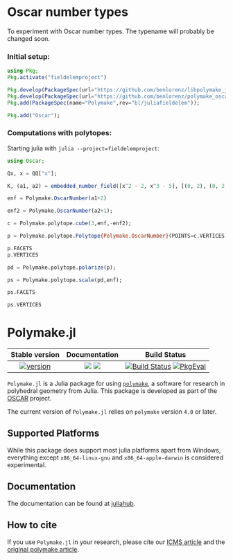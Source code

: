 # Oscar number types

To experiment with Oscar number types. The typename will probably be changed soon.

### Initial setup:

```julia
using Pkg;
Pkg.activate("fieldelemproject")

Pkg.develop(PackageSpec(url="https://github.com/benlorenz/libpolymake_julia_jll.jl"));
Pkg.develop(PackageSpec(url="https://github.com/benlorenz/polymake_oscarnumber_jll.jl"));
Pkg.add(PackageSpec(name="Polymake",rev="bl/juliafieldelem"));

Pkg.add("Oscar");
```

### Computations with polytopes:

Starting julia with `julia --project=fieldelemproject`:
```julia
using Oscar;

Qx, x = QQ["x"];

K, (a1, a2) = embedded_number_field([x^2 - 2, x^3 - 5], [(0, 2), (0, 2)]);

enf = Polymake.OscarNumber(a1+2)

enf2 = Polymake.OscarNumber(a2+1);

c = Polymake.polytope.cube(3,enf,-enf2);

p = Polymake.polytope.Polytope{Polymake.OscarNumber}(POINTS=c.VERTICES);

p.FACETS
p.VERTICES

pd = Polymake.polytope.polarize(p);

ps = Polymake.polytope.scale(pd,enf);

ps.FACETS

ps.VERTICES

```

# Polymake.jl


| **Stable version**    | **Documentation**   | **Build Status**    |
|:--------------:|:-------------------:|:-------------------:|
| [![version][ver-img]][ver-url] | [![][docs-stable-img]][docs-stable-url] [![][docs-dev-img]][docs-dev-url] | [![Build Status][ga-img]][ga-url] [![PkgEval][pkgeval-img]][pkgeval-url]  |

`Polymake.jl` is a Julia package for using [`polymake`](https://polymake.org/doku.php), a software for research in polyhedral geometry from Julia.
This package is developed as part of the [OSCAR](https://www.oscar-system.org) project.

The current version of `Polymake.jl` relies on `polymake` version `4.0` or later.

## Supported Platforms

While this package does support most julia platforms apart from Windows, everything except `x86_64-linux-gnu` and `x86_64-apple-darwin` is considered experimental.

## Documentation
The documentation can be found at [juliahub](https://juliahub.com/docs/Polymake/).

## How to cite
If you use `Polymake.jl` in your research, please cite our [ICMS article](https://link.springer.com/chapter/10.1007/978-3-030-52200-1_37) and the [original polymake article](https://link.springer.com/chapter/10.1007/978-3-0348-8438-9_2).


[docs-dev-img]: https://img.shields.io/badge/docs-dev-blue.svg
[docs-dev-url]: https://oscar-system.github.io/Polymake.jl/dev/

[docs-stable-img]: https://img.shields.io/badge/docs-stable-blue.svg
[docs-stable-url]: https://oscar-system.github.io/Polymake.jl/stable/

[ga-img]: https://github.com/oscar-system/Polymake.jl/workflows/Run%20tests/badge.svg
[ga-url]: https://github.com/oscar-system/Polymake.jl/actions?query=workflow%3A%22Run+tests%22+branch%3Amaster

[pkgeval-img]: https://juliaci.github.io/NanosoldierReports/pkgeval_badges/P/Polymake.svg
[pkgeval-url]: https://juliaci.github.io/NanosoldierReports/pkgeval_badges/P/Polymake.html

[ver-img]: https://img.shields.io/github/v/release/oscar-system/Polymake.jl
[ver-url]: https://github.com/oscar-system/Polymake.jl/releases/latest
